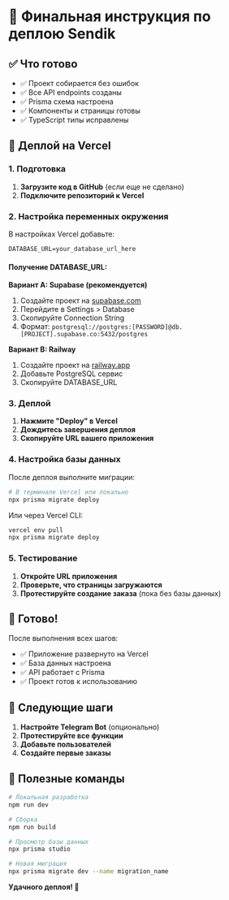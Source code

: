 # 🚀 Финальная инструкция по деплою Sendik

## ✅ Что готово

- ✅ Проект собирается без ошибок
- ✅ Все API endpoints созданы
- ✅ Prisma схема настроена
- ✅ Компоненты и страницы готовы
- ✅ TypeScript типы исправлены

## 🚀 Деплой на Vercel

### 1. Подготовка

1. **Загрузите код в GitHub** (если еще не сделано)
2. **Подключите репозиторий к Vercel**

### 2. Настройка переменных окружения

В настройках Vercel добавьте:

```env
DATABASE_URL=your_database_url_here
```

#### Получение DATABASE_URL:

**Вариант A: Supabase (рекомендуется)**
1. Создайте проект на [supabase.com](https://supabase.com)
2. Перейдите в Settings > Database
3. Скопируйте Connection String
4. Формат: `postgresql://postgres:[PASSWORD]@db.[PROJECT].supabase.co:5432/postgres`

**Вариант B: Railway**
1. Создайте проект на [railway.app](https://railway.app)
2. Добавьте PostgreSQL сервис
3. Скопируйте DATABASE_URL

### 3. Деплой

1. **Нажмите "Deploy" в Vercel**
2. **Дождитесь завершения деплоя**
3. **Скопируйте URL вашего приложения**

### 4. Настройка базы данных

После деплоя выполните миграции:

```bash
# В терминале Vercel или локально
npx prisma migrate deploy
```

Или через Vercel CLI:
```bash
vercel env pull
npx prisma migrate deploy
```

### 5. Тестирование

1. **Откройте URL приложения**
2. **Проверьте, что страницы загружаются**
3. **Протестируйте создание заказа** (пока без базы данных)

## 🎯 Готово!

После выполнения всех шагов:
- ✅ Приложение развернуто на Vercel
- ✅ База данных настроена
- ✅ API работает с Prisma
- ✅ Проект готов к использованию

## 📱 Следующие шаги

1. **Настройте Telegram Bot** (опционально)
2. **Протестируйте все функции**
3. **Добавьте пользователей**
4. **Создайте первые заказы**

## 🔧 Полезные команды

```bash
# Локальная разработка
npm run dev

# Сборка
npm run build

# Просмотр базы данных
npx prisma studio

# Новая миграция
npx prisma migrate dev --name migration_name
```

**Удачного деплоя! 🚀**
